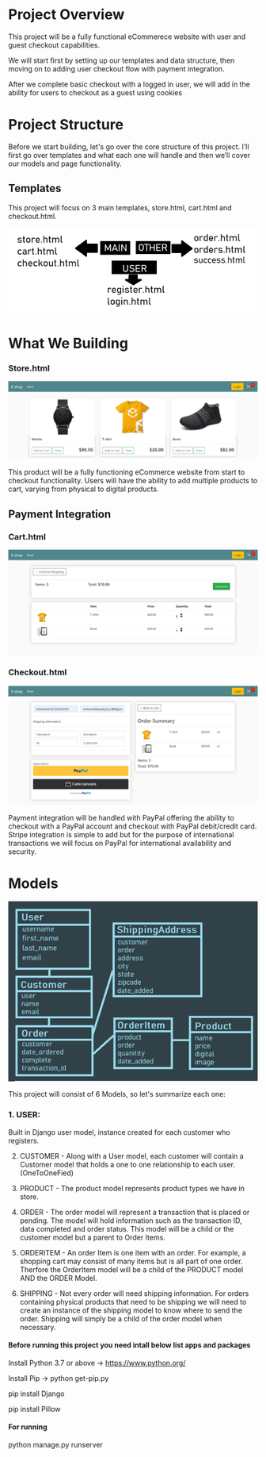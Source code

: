 # Project Overview

This project will be a fully functional eCommerece website with user and guest checkout capabilities.

We will start first by setting up our templates and data structure, then moving on to adding user checkout flow with payment integration.

After we complete basic checkout with a logged in user, we will add in the ability for users to checkout as a guest using cookies

# Project Structure

Before we start building, let's go over the core structure of this project. I’ll first go over templates and what each one will handle and then we’ll cover our models and page functionality.

## Templates

This project will focus on 3 main templates, store.html, cart.html and checkout.html.

![](img/4.png)

# What We Building

### Store.html

![](img/1.png)

This product will be a fully functioning eCommerce website from start to checkout functionality. Users will have the ability to add multiple products to cart, varying from physical to digital products.

## Payment Integration

### Cart.html

![](img/2.png)

### Checkout.html

![](img/3.png)

Payment integration will be handled with PayPal offering the ability to checkout with a PayPal account and checkout with PayPal debit/credit card. Stripe integration is simple to add but for the purpose of international transactions we will focus on PayPal for international availability and security.

# Models

![](img/models.png)

This project will consist of 6 Models, so let's summarize each one:

### 1. USER:

Built in Django user model, instance created for each customer who registers.

2. CUSTOMER - Along with a User model, each customer will contain a Customer model that holds a one to one relationship to each user. (OneToOneFied)

3. PRODUCT - The product model represents product types we have in store.

4. ORDER - The order model will represent a transaction that is placed or pending. The model will hold information such as the transaction ID, data completed and order status. This model will be a child or the customer model but a parent to Order Items.

5. ORDERITEM - An order Item is one item with an order. For example, a shopping cart may consist of many items but is all part of one order. Therfore the OrderItem model will be a child of the PRODUCT model AND the ORDER Model.

6. SHIPPING - Not every order will need shipping information. For orders containing physical products that need to be shipping we will need to create an instance of the shipping model to know where to send the order. Shipping will simply be a child of the order model when necessary.

#### Before running this project you need intall below list apps and packages

Install Python 3.7 or above -> https://www.python.org/

Install Pip -> python get-pip.py

pip install Django

pip install Pillow

#### For running

python manage.py runserver
